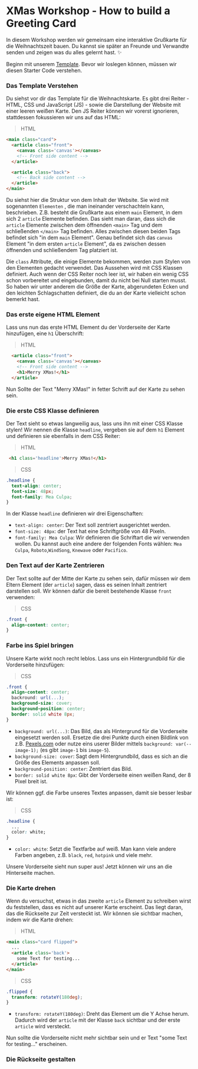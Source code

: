 # XMas Workshop  - How to build a Greeting Card

In diesem Workshop werden wir gemeinsam eine interaktive Grußkarte für die Weihnachtszeit bauen. Du kannst sie später an Freunde und Verwandte senden und zeigen was du alles gelernt hast. ✨

Beginn mit unserem [Template](https://codepen.io/neuefische/pen/BaXMKjv). Bevor wir loslegen können, müssen wir diesen Starter Code verstehen.
### Das Template Verstehen

Du siehst vor dir das Template für die Weihnachtskarte. Es gibt drei Reiter - HTML, CSS und JavaScript (JS) - sowie die Darstellung der Website mit einer leeren weißen Karte.
Den JS Reiter können wir vorerst ignorieren, stattdessen fokussieren wir uns auf das HTML:

> HTML
```html
<main class="card">
  <article class="front">
    <canvas class='canvas'></canvas>
    <!-- Front side content -->
  </article>

  <article class="back">
    <!-- Back side content -->
  </article>
</main>
```

Du siehst hier die Struktur von dem Inhalt der Website. Sie wird mit sogenannten `Elementen` , die man ineinander verschachteln kann, beschrieben. Z.B. besteht die Grußkarte aus einem `main` Element, in dem sich 2 `article` Elemente befinden. Das sieht man daran, dass sich die `article` Elemente zwischen dem öffnenden `<main>` Tag und dem schließenden `</main>` Tag befinden. Alles zwischen diesen beiden Tags befindet sich "in dem `main` Element". 
Genau befindet sich das `canvas` Element "in dem ersten  `article` Element", da es zwischen dessen öffnenden und schließendem Tag platziert ist. 

Die `class` Attribute, die einige Elemente bekommen, werden zum Stylen von den Elementen gedacht verwendet. Das Aussehen wird mit CSS Klassen definiert. Auch wenn der CSS Reiter noch leer ist, wir haben ein wenig CSS schon vorbereitet und eingebunden, damit du nicht bei Null starten musst. So haben wir unter anderem die Größe der Karte, abgerundeten Ecken und den leichten Schlagschatten definiert, die du an der Karte vielleicht schon bemerkt hast.

### Das erste eigene HTML Element
Lass uns nun das erste HTML Element du der Vorderseite der Karte hinzufügen, eine `h1` Überschrift:
> HTML
```html
  <article class="front">
    <canvas class='canvas'></canvas>
    <!-- Front side content -->
    <h1>Merry XMas!</h1>
  </article>
```

Nun Sollte der Text "Merry XMas!" in fetter Schrift auf der Karte zu sehen sein. 

### Die erste CSS Klasse definieren
Der Text sieht so etwas langweilig aus, lass uns ihn mit einer CSS Klasse stylen! Wir nennen die Klasse `headline`, vergeben sie auf dem `h1` Element und definieren sie ebenfalls in dem CSS Reiter:
> HTML
```html
 <h1 class='headline'>Merry XMas!</h1>
```
> CSS
```css
.headline {
  text-align: center;
  font-size: 48px;
  font-family: Mea Culpa;
}
```

In der Klasse `headline` definieren wir drei Eigenschaften:
- `text-align: center`: Der Text soll zentriert ausgerichtet werden.
- `font-size: 48px`: der Text hat eine Schriftgröße von 48 Pixeln.
- `font-family: Mea Culpa`: Wir definieren die Schriftart die wir verwenden wollen. Du kannst auch eine andere der folgenden Fonts wählen: `Mea Culpa`, `Roboto`,`WindSong`, `Knewave` oder `Pacifico`.

### Den Text auf der Karte Zentrieren
Der Text sollte auf der Mitte der Karte zu sehen sein, dafür müssen wir dem Eltern Element (der `article`) sagen, dass es seinen Inhalt zentriert darstellen soll. Wir können dafür die bereit bestehende Klasse `front` verwenden:
> CSS
```css
.front {
  align-content: center;
}
```

### Farbe ins Spiel bringen
Unsere Karte wirkt noch recht leblos. Lass uns ein Hintergrundbild für die Vorderseite hinzufügen:
> CSS
```css
.front {
  align-content: center;
  backround: url(...);
  background-size: cover;
  background-position: center;
  border: solid white 8px;
}
```

- `background: url(...)`: Das Bild, das als Hintergrund für die Vorderseite eingesetzt werden soll. Ersetze die drei Punkte durch einen Bildlink von z.B. [Pexels.com](https://pexels.com) oder nutze eins userer Bilder mittels `background: var(--image-1);` (es gibt `image-1` bis `image-5`). 
- `background-size: cover`: Sagt dem Hintergrundbild, dass es sich an die Größe des Elements anpassen soll.
- `background-position: center`: Zentriert das Bild.
- `border: solid white 8px`: Gibt der Vorderseite einen weißen Rand, der 8 Pixel breit ist.

Wir können ggf. die Farbe unseres Textes anpassen, damit sie besser lesbar ist:
> CSS
```css
.headline {
  ...
  color: white;
}
```

- `color: white`: Setzt die Textfarbe auf weiß. Man kann viele andere Farben angeben, z.B. `black`, `red`, `hotpink` und viele mehr. 

Unsere Vorderseite sieht nun super aus! Jetzt können wir uns an die Hinterseite machen. 

### Die Karte drehen
Wenn du versuchst, etwas in das zweite `article` Element zu schreiben wirst du feststellen, dass es nicht auf unserer Karte erscheint. Das liegt daran, das die Rückseite zur Zeit versteckt ist. Wir können sie sichtbar machen, indem wir die Karte drehen:
> HTML
```html
<main class="card flipped">
  ...
  <article class='back'>
    some Text for testing...
  </article>
</main>
```
> CSS
```css
.flipped {
  transform: rotateY(180deg);
}
```

- `transform: rotateY(180deg)`: Dreht das Element um die Y Achse herum. Dadurch wird der `article` mit der Klasse `back` sichtbar und der erste `article` wird versteckt. 

Nun sollte die Vorderseite nicht mehr sichtbar sein und er Text "some Text for testing..." erscheinen.

### Die Rückseite gestalten
